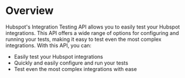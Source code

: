 # Overview

Hubspot's Integration Testing API allows you to easily test your Hubspot
integrations. This API offers a wide range of options for configuring and
running your tests, making it easy to test even the most complex integrations.
With this API, you can:

- Easily test your Hubspot integrations
- Quickly and easily configure and run your tests
- Test even the most complex integrations with ease
